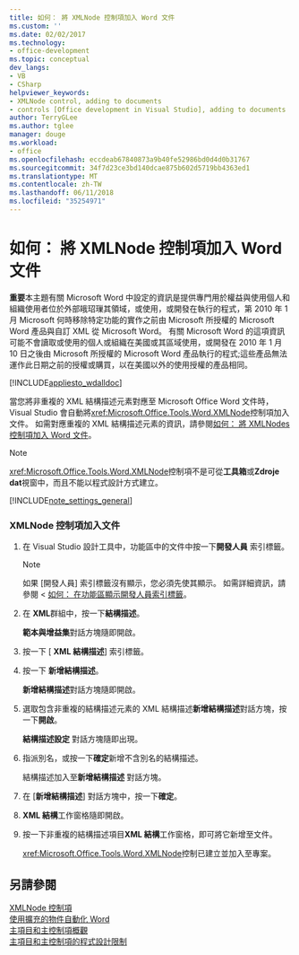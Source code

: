 ```yaml
---
title: 如何： 將 XMLNode 控制項加入 Word 文件
ms.custom: ''
ms.date: 02/02/2017
ms.technology:
- office-development
ms.topic: conceptual
dev_langs:
- VB
- CSharp
helpviewer_keywords:
- XMLNode control, adding to documents
- controls [Office development in Visual Studio], adding to documents
author: TerryGLee
ms.author: tglee
manager: douge
ms.workload:
- office
ms.openlocfilehash: eccdeab67840873a9b40fe52986bd0d4d0b31767
ms.sourcegitcommit: 34f7d23ce3bd140dcae875b602d5719bb4363ed1
ms.translationtype: MT
ms.contentlocale: zh-TW
ms.lasthandoff: 06/11/2018
ms.locfileid: "35254971"
---
```

# <a name="how-to-add-xmlnode-controls-to-word-documents"></a>如何： 將 XMLNode 控制項加入 Word 文件
  **重要**本主題有關 Microsoft Word 中設定的資訊是提供專門用於權益與使用個人和組織使用者位於外部皒玿璅其領域，或使用，或開發在執行的程式，第 2010 年 1 月 Microsoft 何時移除特定功能的實作之前由 Microsoft 所授權的 Microsoft Word 產品與自訂 XML 從 Microsoft Word。 有關 Microsoft Word 的這項資訊可能不會讀取或使用的個人或組織在美國或其區域使用，或開發在 2010 年 1 月 10 日之後由 Microsoft 所授權的 Microsoft Word 產品執行的程式;這些產品無法運作此日期之前的授權或購買，以在美國以外的使用授權的產品相同。  
  
 [!INCLUDE[appliesto_wdalldoc](../vsto/includes/appliesto-wdalldoc-md.md)]  
  
 當您將非重複的 XML 結構描述元素對應至 Microsoft Office Word 文件時，Visual Studio 會自動將<xref:Microsoft.Office.Tools.Word.XMLNode>控制項加入文件。 如需對應重複的 XML 結構描述元素的資訊，請參閱[如何： 將 XMLNodes 控制項加入 Word 文件](../vsto/how-to-add-xmlnodes-controls-to-word-documents.md)。  
  
> [!NOTE]  
>  <xref:Microsoft.Office.Tools.Word.XMLNode>控制項不是可從**工具箱**或**Zdroje dat**視窗中，而且不能以程式設計方式建立。  
  
 [!INCLUDE[note_settings_general](../sharepoint/includes/note-settings-general-md.md)]  
  
### <a name="to-add-an-xmlnode-control-to-a-document"></a>XMLNode 控制項加入文件  
  
1.  在 Visual Studio 設計工具中，功能區中的文件中按一下**開發人員** 索引標籤。  
  
    > [!NOTE]  
    >  如果 [開發人員]  索引標籤沒有顯示，您必須先使其顯示。 如需詳細資訊，請參閱 <<c0> [ 如何： 在功能區顯示開發人員索引標籤](../vsto/how-to-show-the-developer-tab-on-the-ribbon.md)。  
  
2.  在  **XML**群組中，按一下**結構描述**。  
  
     **範本與增益集**對話方塊隨即開啟。  
  
3.  按一下 [ **XML 結構描述**] 索引標籤。  
  
4.  按一下 **新增結構描述**。  
  
     **新增結構描述**對話方塊隨即開啟。  
  
5.  選取包含非重複的結構描述元素的 XML 結構描述**新增結構描述**對話方塊，按一下**開啟**。  
  
     **結構描述設定** 對話方塊隨即出現。  
  
6.  指派別名，或按一下**確定**新增不含別名的結構描述。  
  
     結構描述加入至**新增結構描述** 對話方塊。  
  
7.  在 [**新增結構描述**] 對話方塊中，按一下**確定**。  
  
8.  **XML 結構**工作窗格隨即開啟。  
  
9. 按一下非重複的結構描述項目**XML 結構**工作窗格，即可將它新增至文件。  
  
     <xref:Microsoft.Office.Tools.Word.XMLNode>控制已建立並加入至專案。  
  
## <a name="see-also"></a>另請參閱  
 [XMLNode 控制項](../vsto/xmlnode-control.md)   
 [使用擴充的物件自動化 Word](../vsto/automating-word-by-using-extended-objects.md)   
 [主項目和主控制項概觀](../vsto/host-items-and-host-controls-overview.md)   
 [主項目和主控制項的程式設計限制](../vsto/programmatic-limitations-of-host-items-and-host-controls.md)  
  
  